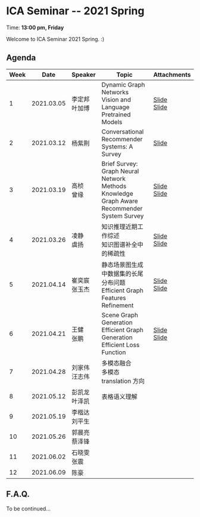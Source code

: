  # ICA Seminar -- 2021 Spring

Time: **13:00 pm, Friday**

Welcome to ICA Seminar 2021 Spring. :)



## Agenda

| Week | Date       | Speaker           | Topic                                                        | Attachments                                                  |
| ---- | ---------- | ----------------- | ------------------------------------------------------------ | ------------------------------------------------------------ |
| 1    | 2021.03.05 | 李定邦<br/>叶加博 | Dynamic Graph Networks<br/>Vision and Language Pretrained Models | [Slide](./week1/DynamicGraphModels.pdf)<br/>[Slide](./week1/VisionLanguagePretrain.pdf) |
| 2    | 2021.03.12 | 杨紫荆            | Conversational Recommender Systems: A Survey                 | [Slide](./week2/01_CRS_Survey.pdf)                           |
| 3    | 2021.03.19 | 高桢<br/>曾缘     | Brief Survey: Graph Neural Network Methods<br/>Knowledge Graph Aware  Recommender System Survey | [Slide](./week3/Brief_Survey_Graph_Neural_Network_Methods.pdf)<br/>[Slide](./week3/KG-basedRSSurvey.pdf) |
| 4    | 2021.03.26 | 凌静<br/>虞扬     | 知识推理近期工作综述<br/>知识图谱补全中的稀疏性              | [Slide](./week4/KnowledgeReasoning.pdf)<br/>[Slide](./week4/EKGC.pdf) |
| 5    | 2021.04.14 | 崔奕宸<br/>张玉杰 | 静态场景图生成中数据集的长尾分布问题<br/>Efficient Graph Features Refinement | [Slide](./week5/Long-tailDistributionOfSGG.pdf)<br/>[Slide](./week5/EfficientGraphFeaturesRefinement.pdf) |
| 6    | 2021.04.21 | 王健<br/>张鹏     | Scene Graph Generation Efficient Graph Generation<br/>Efficient Loss Function | [Slide](./week6/EfficientGraphGeneration.pdf)<br/>[Slide](./week6/EfficientLossFunction.pdf) |
| 7    | 2021.04.28 | 刘家伟<br/>汪志伟 | 多模态融合<br/>多模态 translation 方向                       |                                                              |
| 8    | 2021.05.12 | 彭凯龙<br/>叶泽凯 | 表格语义理解<br/>                                            |                                                              |
| 9    | 2021.05.19 | 李楷达<br/>刘平生 |                                                              |                                                              |
| 10   | 2021.05.26 | 郭晨亮<br/>蔡泽锋 |                                                              |                                                              |
| 11   | 2021.06.02 | 石晓雯<br/>张震   |                                                              |                                                              |
| 12   | 2021.06.09 | 陈豪              |                                                              |                                                              |



## F.A.Q.

To be continued...
